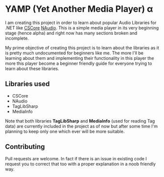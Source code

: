 # YAMP (Yet Another Media Player)  α

I am creating this project in order to learn about popular Audio Libraries for .NET like [CSCore](https://github.com/filoe/cscore) [NAudio](https://github.com/naudio). This is a simple media player in its very beginning stage (hence alpha) and right now has many sections broken and incomplete. 

My prime objective of creating this project is to learn about the libraries as it is pretty much undocumented for beginners like me. The more I'll be learning about them and implementing their functionality in this player the more this player become a beginner friendly guide for everyone trying to learn about these libraries.
 
## Libraries used
* CSCore
* NAudio
* TagLibSharp
* MediaInfo

Note that both libraries **TagLibSharp** and **MediaInfo** (used for reading Tag data) are currently included in the project as of now but after some time I'm planning to keep only one which ever will be more suitable.

## Contributing
Pull requests are welcome. In fact if there is an issue in existing code I request you to correct that too with a proper explanation in a noob friendly way.
